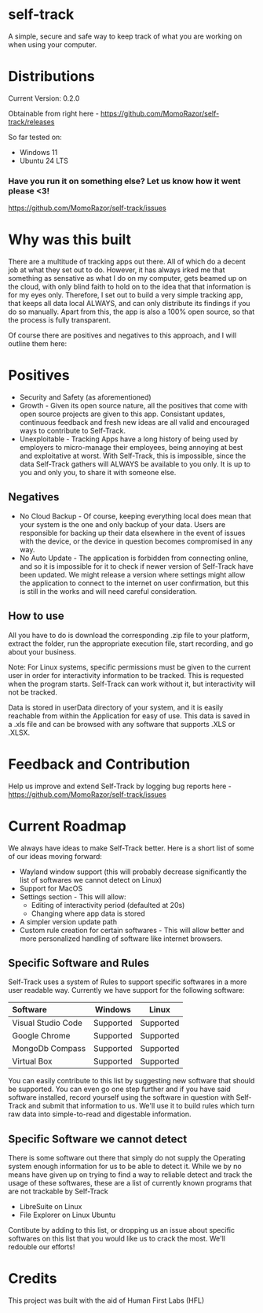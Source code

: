# self-track

A simple, secure and safe way to keep track of what you are working on when using your computer.

# Distributions

Current Version: 0.2.0

Obtainable from right here - https://github.com/MomoRazor/self-track/releases

So far tested on:

- Windows 11
- Ubuntu 24 LTS

### Have you run it on something else? Let us know how it went please <3!

https://github.com/MomoRazor/self-track/issues

# Why was this built

There are a multitude of tracking apps out there. All of which do a decent job at what they set out to do. However, it has always irked me that something as sensative as what I do on my computer, gets beamed up on the cloud, with only blind faith to hold on to the idea that that information is for my eyes only. Therefore, I set out to build a very simple tracking app, that keeps all data local ALWAYS, and can only distribute its findings if you do so manually. Apart from this, the app is also a 100% open source, so that the process is fully transparent.

Of course there are positives and negatives to this approach, and I will outline them here:

# Positives

- Security and Safety (as aforementioned)
- Growth - Given its open source nature, all the positives that come with open source projects are given to this app. Consistant updates, continuous feedback and fresh new ideas are all valid and encouraged ways to contribute to Self-Track.
- Unexploitable - Tracking Apps have a long history of being used by employers to micro-manage their employees, being annoying at best and exploitative at worst. With Self-Track, this is impossible, since the data Self-Track gathers will ALWAYS be available to you only. It is up to you and only you, to share it with someone else.

## Negatives

- No Cloud Backup - Of course, keeping everything local does mean that your system is the one and only backup of your data. Users are responsible for backing up their data elsewhere in the event of issues with the device, or the device in question becomes compromised in any way.
- No Auto Update - The application is forbidden from connecting online, and so it is impossible for it to check if newer version of Self-Track have been updated. We might release a version where settings might allow the application to connect to the internet on user confirmation, but this is still in the works and will need careful consideration.

## How to use

All you have to do is download the corresponding .zip file to your platform, extract the folder, run the appropriate execution file, start recording, and go about your business.

Note: For Linux systems, specific permissions must be given to the current user in order for interactivity information to be tracked. This is requested when the program starts. Self-Track can work without it, but interactivity will not be tracked.

Data is stored in userData directory of your system, and it is easily reachable from within the Application for easy of use. This data is saved in a .xls file and can be browsed with any software that supports .XLS or .XLSX.

# Feedback and Contribution

Help us improve and extend Self-Track by logging bug reports here - https://github.com/MomoRazor/self-track/issues

# Current Roadmap

We always have ideas to make Self-Track better. Here is a short list of some of our ideas moving forward:

- Wayland window support (this will probably decrease significantly the list of softwares we cannot detect on Linux)
- Support for MacOS
- Settings section - This will allow:
  - Editing of interactivity period (defaulted at 20s)
  - Changing where app data is stored
- A simpler version update path
- Custom rule creation for certain softwares - This will allow better and more personalized handling of software like internet browsers.

## Specific Software and Rules

Self-Track uses a system of Rules to support specific softwares in a more user readable way. Currently we have support for the following software:

| Software           |  Windows  |   Linux   |
| :----------------- | :-------: | :-------: |
| Visual Studio Code | Supported | Supported |
| Google Chrome      | Supported | Supported |
| MongoDb Compass    | Supported | Supported |
| Virtual Box        | Supported | Supported |

You can easily contribute to this list by suggesting new software that should be supported. You can even go one step further and if you have said software installed, record yourself using the software in question with Self-Track and submit that information to us. We'll use it to build rules which turn raw data into simple-to-read and digestable information.

## Specific Software we cannot detect

There is some software out there that simply do not supply the Operating system enough information for us to be able to detect it. While we by no means have given up on trying to find a way to reliable detect and track the usage of these softwares, these are a list of currently known programs that are not trackable by Self-Track

- LibreSuite on Linux
- File Explorer on Linux Ubuntu

Contibute by adding to this list, or dropping us an issue about specific softwares on this list that you would like us to crack the most. We'll redouble our efforts!

# Credits

This project was built with the aid of Human First Labs (HFL)
